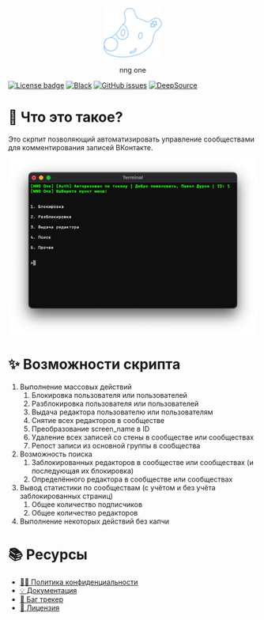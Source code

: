 <p align="center">
    <p align="center">
        <img src=".github/IMAGES/logo.png" height="100">
    </p>
    <p align="center">nng one</p>
</p>

[![License badge](https://img.shields.io/badge/license-EUPL-blue.svg)](LICENSE) [![Black](https://img.shields.io/badge/code%20style-black-000000.svg)](https://github.com/psf/black) [![GitHub issues](https://img.shields.io/github/issues/likhner/nng-one)](https://github.com/likhner/nng-one/issues) [![DeepSource](https://deepsource.io/gh/likhner/nng-one.svg/?label=active+issues)](https://deepsource.io/gh/likhner/nng-one/?ref=repository-badge)

# 🤔 Что это такое?

Это скрпит позволяющий автоматизировать управление сообществами для комментирования записей ВКонтакте.

<p align="center">
    <img src=".github/IMAGES/nng-one.png" width="550">
</p>

# ✨ Возможности скрипта

1. Выполнение массовых действий
    1. Блокировка пользователя или пользователей
    2. Разблокировка пользователя или пользователей
    3. Выдача редактора пользователю или пользователям
    4. Снятие всех редакторов в сообществе
    5. Преобразование screen_name в ID
    6. Удаление всех записей со стены в сообществе или сообществах
    7. Репост записи из основной группы в сообщества
2. Возможность поиска
    1. Заблокированных редакторов в сообществе или сообществах (и последующая их блокировка)
    2. Определённого редактора в сообществе или сообществах
3. Вывод статистики по сообществам (с учётом и без учёта заблокированных страниц)
    1. Общее количество подписчиков
    2. Общее количество редакторов
4. Выполнение некоторых действий без капчи

# 📚 Ресурсы

- [👨‍⚖️ Политика конфиденциальности](https://github.com/likhner/nng-one/wiki/👨‍⚖️-Политика-конфиденциальности)
- [💡 Документация](https://github.com/likhner/nng-one/wiki)
- [🐞 Баг трекер](https://github.com/likhner/nng-one/issues)
- [📄 Лицензия](LICENSE)
